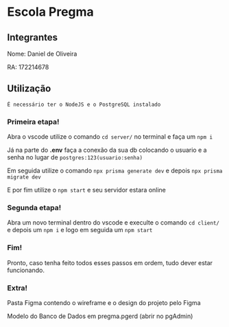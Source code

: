# Escola Pregma

## Integrantes 

Nome: Daniel de Oliveira

RA: 172214678


## Utilização

```É necessário ter o NodeJS e o PostgreSQL instalado```

### Primeira etapa!
	
Abra o vscode utilize o comando ```cd server/``` no terminal e faça um ```npm i``` 
	
Já na parte do **.env** faça a conexão da sua db colocando o  usuario e a senha no lugar de ```postgres:123(usuario:senha)```

Em seguida utilize o comando ```npx prisma generate dev``` e depois ```npx prisma migrate dev```

E por fim utilize o ```npm start``` e seu servidor estara online

### Segunda etapa!

Abra um novo terminal dentro do vscode e execulte o comando ```cd client/``` e depois um ```npm i``` e logo em seguida um ```npm start```

### Fim! 

Pronto, caso tenha feito todos esses passos em ordem, tudo dever estar funcionando.


### Extra!

Pasta Figma contendo o wireframe e o design do projeto pelo Figma

Modelo do Banco de Dados em pregma.pgerd (abrir no pgAdmin)